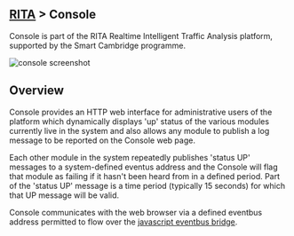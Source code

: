 ##  [RITA](https://github.com/ijl20/tfc_server) &gt; Console

Console is part of the RITA Realtime Intelligent Traffic Analysis platform,
supported by the Smart Cambridge programme.

![console screenshot](https://github.com/ijl20/tfc_server/images/console_screenshot.png)

## Overview

Console provides an HTTP web interface for administrative users of the platform which dynamically displays 'up'
status of the various modules currently live in the system and also allows any module to publish a log
message to be reported on the Console web page.

Each other module in the system repeatedly publishes 'status UP' messages to a system-defined
eventus address and the Console will flag that module as failing if it hasn't been heard from
in a defined period.  Part of the 'status UP' message is a time period (typically 15 seconds)
for which that UP message will be valid.

Console communicates with the web browser via a defined eventbus address permitted to flow over
the [javascript eventbus bridge](http://vertx.io/docs/vertx-tcp-eventbus-bridge/java/).
